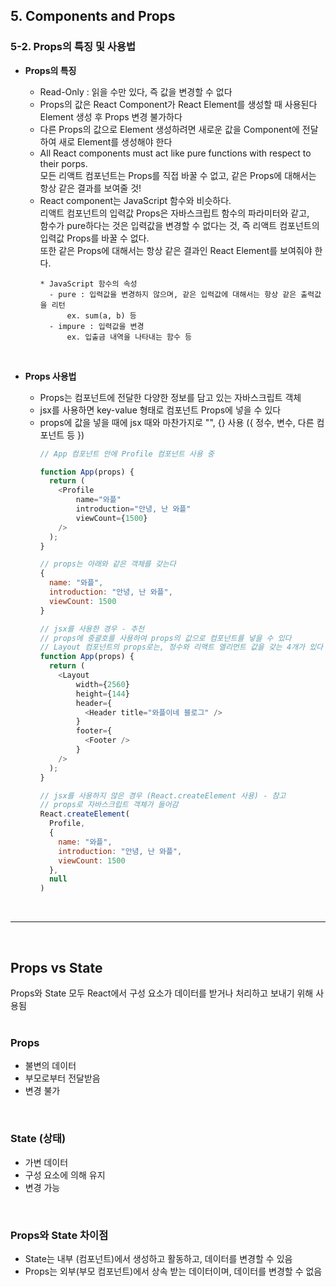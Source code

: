 ## 5. Components and Props   
### 5-2. Props의 특징 및 사용법
- **Props의 특징**   
  * Read-Only : 읽을 수만 있다, 즉 값을 변경할 수 없다   
  * Props의 값은 React Component가 React Element를 생성할 때 사용된다   
    Element 생성 후 Props 변경 불가하다   
  * 다른 Props의 값으로 Element 생성하려면 새로운 값을 Component에 전달하여 새로 Element를 생성해야 한다   
  * All React components must act like pure functions with respect to their porps.   
    모든 리액트 컴포넌트는 Props를 직접 바꿀 수 없고, 같은 Props에 대해서는 항상 같은 결과를 보여줄 것!   
  * React component는 JavaScript 함수와 비슷하다.   
    리액트 컴포넌트의 입력값 Props은 자바스크립트 함수의 파라미터와 같고,   
    함수가 pure하다는 것은 입력값을 변경할 수 없다는 것, 즉 리액트 컴포넌트의 입력값 Props를 바꿀 수 없다.   
    또한 같은 Props에 대해서는 항상 같은 결과인 React Element를 보여줘야 한다.   
    ```
    * JavaScript 함수의 속성   
      - pure : 입력값을 변경하지 않으며, 같은 입력값에 대해서는 항상 같은 출력값을 리턴   
          ex. sum(a, b) 등
      - impure : 입력값을 변경
          ex. 입출금 내역을 나타내는 함수 등
    ```
    <br>

- **Props 사용법**   
  * Props는 컴포넌트에 전달한 다양한 정보를 담고 있는 자바스크립트 객체   
  * jsx를 사용하면 key-value 형태로 컴포넌트 Props에 넣을 수 있다
  * props에 값을 넣을 때에 jsx 때와 마찬가지로 "", {} 사용 ({ 정수, 변수, 다른 컴포넌트 등 })   
    ``` JavaScript
    // App 컴포넌트 안에 Profile 컴포넌트 사용 중

    function App(props) {
      return (
        <Profile
            name="와플"
            introduction="안녕, 난 와플"
            viewCount={1500}
        />
      );
    }

    // props는 아래와 같은 객체를 갖는다
    {
      name: "와플",
      introduction: "안녕, 난 와플",
      viewCount: 1500
    }
    ```
    ``` JavaScript
    // jsx를 사용한 경우 - 추천
    // props에 중괄호를 사용하여 props의 값으로 컴포넌트를 넣을 수 있다
    // Layout 컴포넌트의 props로는, 정수와 리액트 엘리먼트 값을 갖는 4개가 있다
    function App(props) {
      return (
        <Layout
            width={2560}
            height={144}
            header={
              <Header title="와플이네 블로그" />
            }
            footer={
              <Footer />
            }
        />
      );
    }

    // jsx를 사용하지 않은 경우 (React.createElement 사용) - 참고
    // props로 자바스크립트 객체가 들어감
    React.createElement(
      Profile,
      {
        name: "와플",
        introduction: "안녕, 난 와플",
        viewCount: 1500
      },
      null
    )
    ```
<br>

* * *

<br>

## Props vs State   
Props와 State 모두 React에서 구성 요소가 데이터를 받거나 처리하고 보내기 위해 사용됨   
<br>

### Props   
- 불변의 데이터   
- 부모로부터 전달받음   
- 변경 불가   
<br>

### State (상태)   
- 가변 데이터   
- 구성 요소에 의해 유지   
- 변경 가능   
<br>

### Props와 State 차이점   
- State는 내부 (컴포넌트)에서 생성하고 활동하고, 데이터를 변경할 수 있음   
- Props는 외부(부모 컴포넌트)에서 상속 받는 데이터이며, 데이터를 변경할 수 없음   
